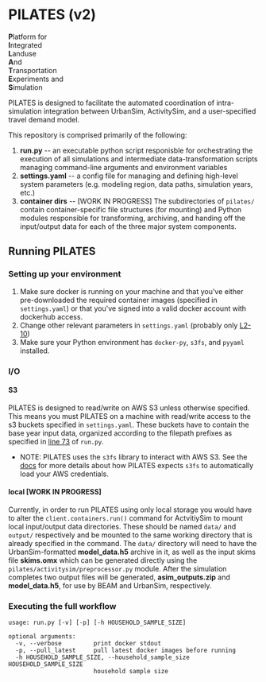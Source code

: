 # PILATES (v2)
**P**latform for \
**I**ntegrated \
**L**anduse \
**A**nd \
**T**ransportation \
**E**xperiments and \
**S**imulation

PILATES is designed to facilitate the automated coordination of intra-simulation integration between UrbanSim, ActivitySim, and a user-specified travel demand model.

This repository is comprised primarily of the following:
1. **run.py** -- an executable python script responisble for orchestrating the execution of all simulations and intermediate data-transformation scripts managing command-line arguments and environment variables
2. **settings.yaml** -- a config file for managing and defining high-level system parameters (e.g. modeling region, data paths, simulation years, etc.)
3. **container dirs** -- [WORK IN PROGRESS] The subdirectories of `pilates/` contain container-specific file structures (for mounting) and Python modules responsible for transforming, archiving, and handing off the input/output data for each of the three major system components.


## Running PILATES

### Setting up your environment
1. Make sure docker is running on your machine and that you've either pre-downloaded the required container images (specified in `settings.yaml`) or that you've signed into a valid docker account with dockerhub access.
2. Change other relevant parameters in `settings.yaml` (probably only [L2-10](https://github.com/ual/PILATES/blob/v2/settings.yaml#L2-L10))
3. Make sure your Python environment has `docker-py`, `s3fs`, and `pyyaml` installed.

### I/O

#### S3
PILATES is designed to read/write on AWS S3 unless otherwise specified. This means you must PILATES on a machine with read/write access to the s3 buckets specified in `settings.yaml`. These buckets have to contain the base year input data, organized according to the filepath prefixes as specified in [line 73](https://github.com/ual/PILATES/blob/v2/run.py#L73) of `run.py`.
   - NOTE: PILATES uses the `s3fs` library to interact with AWS S3. See the [docs](https://s3fs.readthedocs.io/en/latest/#credentials) for more details about how PILATES expects `s3fs` to automatically load your AWS credentials.

#### local [WORK IN PROGRESS]
Currently, in order to run PILATES using only local storage you would have to alter the `client.containers.run()` command for ActvitiySim to mount local input/output data directories. These should be named `data/` and `output/` respectively and be mounted to the same working directory that is already specified in the command. The `data/` directory will need to have the UrbanSim-formatted **model_data.h5** archive in it, as well as the input skims file **skims.omx** which can be generated directly using the `pilates/activitysim/preprocessor.py` module. After the simulation completes two output files will be generated, **asim_outputs.zip** and **model_data.h5**, for use by BEAM and UrbanSim, respectively.

### Executing the full workflow
```
usage: run.py [-v] [-p] [-h HOUSEHOLD_SAMPLE_SIZE]

optional arguments:
  -v, --verbose         print docker stdout
  -p, --pull_latest     pull latest docker images before running
  -h HOUSEHOLD_SAMPLE_SIZE, --household_sample_size HOUSEHOLD_SAMPLE_SIZE
                        household sample size
```